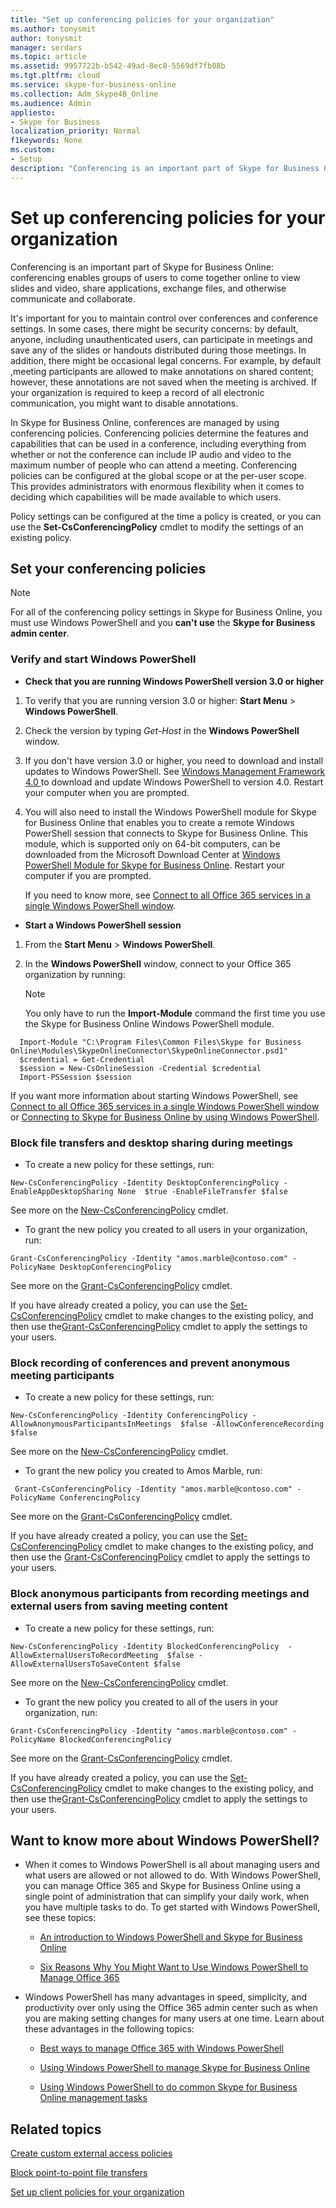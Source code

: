 ```yaml
---
title: "Set up conferencing policies for your organization"
ms.author: tonysmit
author: tonysmit
manager: serdars
ms.topic: article
ms.assetid: 9957722b-b542-49ad-8ec8-5569df7fb08b
ms.tgt.pltfrm: cloud
ms.service: skype-for-business-online
ms.collection: Adm_Skype4B_Online
ms.audience: Admin
appliesto:
- Skype for Business
localization_priority: Normal
f1keywords: None
ms.custom:
- Setup
description: "Conferencing is an important part of Skype for Business Online: conferencing enables groups of users to come together online to view slides and video, share applications, exchange files, and otherwise communicate and collaborate."
---
```


# Set up conferencing policies for your organization

Conferencing is an important part of Skype for Business Online: conferencing enables groups of users to come together online to view slides and video, share applications, exchange files, and otherwise communicate and collaborate.
  
It's important for you to maintain control over conferences and conference settings. In some cases, there might be security concerns: by default, anyone, including unauthenticated users, can participate in meetings and save any of the slides or handouts distributed during those meetings. In addition, there might be occasional legal concerns. For example, by default ,meeting participants are allowed to make annotations on shared content; however, these annotations are not saved when the meeting is archived. If your organization is required to keep a record of all electronic communication, you might want to disable annotations. 
  
In Skype for Business Online, conferences are managed by using conferencing policies. Conferencing policies determine the features and capabilities that can be used in a conference, including everything from whether or not the conference can include IP audio and video to the maximum number of people who can attend a meeting. Conferencing policies can be configured at the global scope or at the per-user scope. This provides administrators with enormous flexibility when it comes to deciding which capabilities will be made available to which users.
  
Policy settings can be configured at the time a policy is created, or you can use the **Set-CsConferencingPolicy** cmdlet to modify the settings of an existing policy.
  
## Set your conferencing policies

> [!NOTE]
> For all of the conferencing policy settings in Skype for Business Online, you must use Windows PowerShell and you **can't use** the **Skype for Business admin center**. 
  
### Verify and start Windows PowerShell

- **Check that you are running Windows PowerShell version 3.0 or higher**
    
1. To verify that you are running version 3.0 or higher: **Start Menu** > **Windows PowerShell**.
    
2. Check the version by typing  _Get-Host_ in the **Windows PowerShell** window.
    
3. If you don't have version 3.0 or higher, you need to download and install updates to Windows PowerShell. See [Windows Management Framework 4.0 ](https://go.microsoft.com/fwlink/?LinkId=716845) to download and update Windows PowerShell to version 4.0. Restart your computer when you are prompted.
    
4. You will also need to install the Windows PowerShell module for Skype for Business Online that enables you to create a remote Windows PowerShell session that connects to Skype for Business Online. This module, which is supported only on 64-bit computers, can be downloaded from the Microsoft Download Center at [Windows PowerShell Module for Skype for Business Online](https://go.microsoft.com/fwlink/?LinkId=294688). Restart your computer if you are prompted.
    
    If you need to know more, see [Connect to all Office 365 services in a single Windows PowerShell window](https://technet.microsoft.com/EN-US/library/dn568015.aspx).
    
- **Start a Windows PowerShell session**
    
1. From the **Start Menu** > **Windows PowerShell**.
    
2. In the **Windows PowerShell** window, connect to your Office 365 organization by running:
    
    > [!NOTE]
    > You only have to run the **Import-Module** command the first time you use the Skype for Business Online Windows PowerShell module.

  ```      
    Import-Module "C:\Program Files\Common Files\Skype for Business Online\Modules\SkypeOnlineConnector\SkypeOnlineConnector.psd1"
    $credential = Get-Credential
    $session = New-CsOnlineSession -Credential $credential
    Import-PSSession $session
  ```

  If you want more information about starting Windows PowerShell, see [Connect to all Office 365 services in a single Windows PowerShell window](https://technet.microsoft.com/EN-US/library/dn568015.aspx) or [Connecting to Skype for Business Online by using Windows PowerShell](https://technet.microsoft.com/en-us/library/dn362795%28v=ocs.15%29.aspx).
    
### Block file transfers and desktop sharing during meetings

- To create a new policy for these settings, run:
> 
  ```
  New-CsConferencingPolicy -Identity DesktopConferencingPolicy -EnableAppDesktopSharing None  $true -EnableFileTransfer $false
  ```
  See more on the [New-CsConferencingPolicy](https://technet.microsoft.com/en-us/library/mt779148.aspx) cmdlet.
    
- To grant the new policy you created to all users in your organization, run:
> 
  ```
  Grant-CsConferencingPolicy -Identity "amos.marble@contoso.com" -PolicyName DesktopConferencingPolicy
  ```
  See more on the [Grant-CsConferencingPolicy](https://technet.microsoft.com/en-us/library/mt779156.aspx) cmdlet.
    
  If you have already created a policy, you can use the [Set-CsConferencingPolicy](https://technet.microsoft.com/en-us/library/mt779157.aspx) cmdlet to make changes to the existing policy, and then use the[Grant-CsConferencingPolicy](https://technet.microsoft.com/en-us/library/mt779156.aspx) cmdlet to apply the settings to your users.
  
### Block recording of conferences and prevent anonymous meeting participants

- To create a new policy for these settings, run: 
> 
  ```
  New-CsConferencingPolicy -Identity ConferencingPolicy -AllowAnonymousParticipantsInMeetings  $false -AllowConferenceRecording $false
  ```
See more on the [New-CsConferencingPolicy](https://technet.microsoft.com/en-us/library/mt779148.aspx) cmdlet.
    
- To grant the new policy you created to Amos Marble, run:
> 
  ```
   Grant-CsConferencingPolicy -Identity "amos.marble@contoso.com" -PolicyName ConferencingPolicy
  ```
See more on the [Grant-CsConferencingPolicy](https://technet.microsoft.com/en-us/library/mt779156.aspx) cmdlet.
    
If you have already created a policy, you can use the [Set-CsConferencingPolicy](https://technet.microsoft.com/en-us/library/mt779157.aspx) cmdlet to make changes to the existing policy, and then use the [Grant-CsConferencingPolicy](https://technet.microsoft.com/en-us/library/mt779156.aspx) cmdlet to apply the settings to your users.
  
### Block anonymous participants from recording meetings and external users from saving meeting content

- To create a new policy for these settings, run:  
> 
  ```
  New-CsConferencingPolicy -Identity BlockedConferencingPolicy  -AllowExternalUsersToRecordMeeting  $false -AllowExternalUsersToSaveContent $false 
  ```
See more on the [New-CsConferencingPolicy](https://technet.microsoft.com/en-us/library/mt779148.aspx) cmdlet.
    
- To grant the new policy you created to all of the users in your organization, run:
    
> 
  ```
  Grant-CsConferencingPolicy -Identity "amos.marble@contoso.com" -PolicyName BlockedConferencingPolicy
  ```

See more on the [Grant-CsConferencingPolicy](https://technet.microsoft.com/en-us/library/mt779156.aspx) cmdlet.
    
If you have already created a policy, you can use the [Set-CsConferencingPolicy](https://technet.microsoft.com/en-us/library/mt779157.aspx) cmdlet to make changes to the existing policy, and then use the[Grant-CsConferencingPolicy](https://technet.microsoft.com/en-us/library/mt779156.aspx) cmdlet to apply the settings to your users.
  
## Want to know more about Windows PowerShell?

- When it comes to Windows PowerShell is all about managing users and what users are allowed or not allowed to do. With Windows PowerShell, you can manage Office 365 and Skype for Business Online using a single point of administration that can simplify your daily work, when you have multiple tasks to do. To get started with Windows PowerShell, see these topics:
    
  - [An introduction to Windows PowerShell and Skype for Business Online](https://go.microsoft.com/fwlink/?LinkId=525039)
    
  - [Six Reasons Why You Might Want to Use Windows PowerShell to Manage Office 365 ](https://go.microsoft.com/fwlink/?LinkId=525041)
    
- Windows PowerShell has many advantages in speed, simplicity, and productivity over only using the Office 365 admin center such as when you are making setting changes for many users at one time. Learn about these advantages in the following topics:
    
  - [Best ways to manage Office 365 with Windows PowerShell](https://go.microsoft.com/fwlink/?LinkId=525142)
    
  - [Using Windows PowerShell to manage Skype for Business Online](https://go.microsoft.com/fwlink/?LinkId=525453)
    
  - [Using Windows PowerShell to do common Skype for Business Online management tasks](https://go.microsoft.com/fwlink/?LinkId=525038)

## Related topics
[Create custom external access policies](create-custom-external-access-policies.md)

[Block point-to-point file transfers](block-point-to-point-file-transfers.md)

[Set up client policies for your organization](set-up-client-policies-for-your-organization.md)

  
 